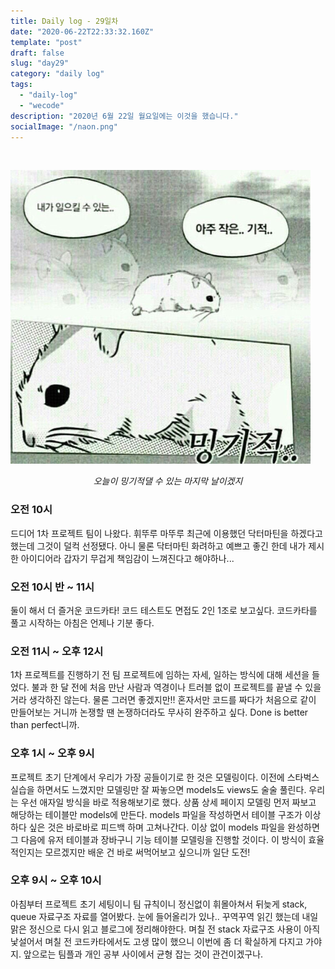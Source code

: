 ```yaml
---
title: Daily log - 29일차
date: "2020-06-22T22:33:32.160Z"
template: "post"
draft: false
slug: "day29"
category: "daily log"
tags:
  - "daily-log"
  - "wecode"
description: "2020년 6월 22일 월요일에는 이것을 했습니다."
socialImage: "/naon.png"
---
```


<br>

![day29](/media/200622-day29.JPG)
*<center>오늘이 밍기적댈 수 있는 마지막 날이겠지</center>*

### 오전 10시
드디어 1차 프로젝트 팀이 나왔다. 휘뚜루 마뚜루 최근에 이용했던 닥터마틴을 하겠다고 했는데 그것이 덜컥 선정됐다. 아니 물론 닥터마틴 화려하고 예쁘고 좋긴 한데 내가 제시한 아이디어라 갑자기 무겁게 책임감이 느껴진다고 해야하나...

### 오전 10시 반 ~ 11시
둘이 해서 더 즐거운 코드카타! 코드 테스트도 면접도 2인 1조로 보고싶다. 코드카타를 풀고 시작하는 아침은 언제나 기분 좋다.

### 오전 11시 ~ 오후 12시
1차 프로젝트를 진행하기 전 팀 프로젝트에 임하는 자세, 일하는 방식에 대해 세션을 들었다. 불과 한 달 전에 처음 만난 사람과 역경이나 트러블 없이 프로젝트를 끝낼 수 있을 거라 생각하진 않는다. 물론 그러면 좋겠지만!! 혼자서만 코드를 짜다가 처음으로 같이 만들어보는 거니까 논쟁할 땐 논쟁하더라도 무사히 완주하고 싶다. Done is better than perfect니까.

### 오후 1시 ~ 오후 9시
프로젝트 초기 단계에서 우리가 가장 공들이기로 한 것은 모델링이다. 이전에 스타벅스 실습을 하면서도 느꼈지만 모델링만 잘 짜놓으면 models도 views도 술술 풀린다. 우리는 우선 애자일 방식을 바로 적용해보기로 했다. 상품 상세 페이지 모델링 먼저 짜보고 해당하는 테이블만 models에 만든다. models 파일을 작성하면서 테이블 구조가 이상하다 싶은 것은 바로바로 피드백 하며 고쳐나간다. 이상 없이 models 파일을 완성하면 그 다음에 유저 테이블과 장바구니 기능 테이블 모델링을 진행할 것이다. 이 방식이 효율적인지는 모르겠지만 배운 건 바로 써먹어보고 싶으니까 일단 도전!

### 오후 9시 ~ 오후 10시
아침부터 프로젝트 초기 세팅이니 팀 규칙이니 정신없이 휘몰아쳐서 뒤늦게 stack, queue 자료구조 자료를 열어봤다. 눈에 들어올리가 있나.. 꾸역꾸역 읽긴 했는데 내일 맑은 정신으로 다시 읽고 블로그에 정리해야한다. 며칠 전 stack 자료구조 사용이 아직 낯설어서 며칠 전 코드카타에서도 고생 많이 했으니 이번에 좀 더 확실하게 다지고 가야지. 앞으로는 팀플과 개인 공부 사이에서 균형 잡는 것이 관건이겠구나.